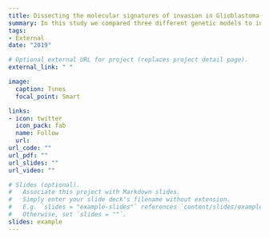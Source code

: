 ```yaml
---
title: Dissecting the molecular signatures of invasion in Glioblastoma.
summary: In this study we compared three different genetic models to invastigate about the molecular mechanism of invasion in glioblastomas.
tags:
- External
date: "2019"

# Optional external URL for project (replaces project detail page).
external_link: " "

image:
  caption: Tsnes
  focal_point: Smart

links:
- icon: twitter
  icon_pack: fab
  name: Follow
  url: 
url_code: ""
url_pdf: ""
url_slides: ""
url_video: ""

# Slides (optional).
#   Associate this project with Markdown slides.
#   Simply enter your slide deck's filename without extension.
#   E.g. `slides = "example-slides"` references `content/slides/example-slides.md`.
#   Otherwise, set `slides = ""`.
slides: example
---
```


